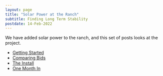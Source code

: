 ```yaml
---
layout: page
title: "Solar Power at the Ranch"
subtitle: Finding Long Term Stability
postdate: 14-Feb-2022
---
```


We have added solar power to the ranch, and this set of posts looks at the project.

- [Getting Started](/projects/solar/gettingstarted)
- [Comparing Bids](/projects/solar/bids.md)
- [The Install](/projects/solar/install.md)
- [One Month In](/projects/solar/solaronemonth.md)
